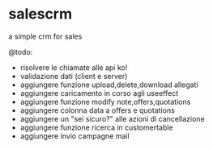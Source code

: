 # salescrm
a simple crm for sales

@todo:
<ul>
  <li>risolvere le chiamate alle api ko!</li>
<li>validazione dati (client e server)</li>
<li>aggiungere funzione upload,delete,download allegati</li>
<li>aggiungere caricamento in corso agli useeffect</li>
<li>aggiungere funzione modify note,offers,quotations</li>
<li>aggiungere colonna data a offers e quotations</li>
<li>aggiungere un "sei sicuro?" alle azioni di cancellazione</li>
<li>aggiungere funzione ricerca in customertable</li>
<li>aggiungere invio campagne mail</li>
 </ul>
